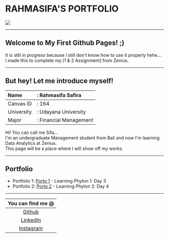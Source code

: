 # **RAHMASIFA'S PORTFOLIO**
![](https://media.licdn.com/dms/image/C4E03AQHWExZFWifl8w/profile-displayphoto-shrink_400_400/0/1656392452782?e=1684972800&v=beta&t=44AXq8lQRq3ZPEk6d3SpcsM3QEUTJE43RPmFPnPip7E)

------------

## Welcome to My First Github Pages! ;)
It is still in progress because I still don't know how to use it properly hehe...  
I made this to complete my [1 & 2 Assignment] from Zenius.

------------

## But hey! Let me introduce myself!

| Name   |  : Rahmasifa Safira  |
| :------------ | :------------ |
| Canvas ID   |  : 164 |
| University  |  : Udayana University |
|  Major |  : Financial Management  |

Hi! You can call me Sifa...  
I'm an undergraduate Management student from Bali and now I'm learning Data Analytics at Zenius.  
This page will be a place where I will show off my works.

------------

## Portfolio
- Portfolio 1: [Porto 1](https://github.com/rahmasifas/day3_test) - Learning Phyton 1: Day 3
- Portfolio 2: [Porto 2](https://github.com/rahmasifas/phyton_2) - Learning Phyton 2: Day 4

------------

|  You can find me @ |
| :------------: |
| [Github][https://github.com/rahmasifas]  |
| [LinkedIn][https://www.linkedin.com/in/rahmasifa/]  |
| [Instagram][http://instagram.com/rahmasifas] |


[https://github.com/rahmasifas]: https://github.com/rahmasifas
[https://www.linkedin.com/in/rahmasifa/]: https://www.linkedin.com/in/rahmasifa/
[http://instagram.com/rahmasifas]: http://instagram.com/rahmasifas
